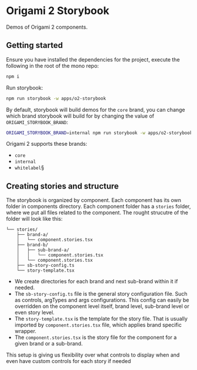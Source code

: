 # Origami 2 Storybook

Demos of Origami 2 components.

## Getting started

Ensure you have installed the dependencies for the project, execute the following in the root of the mono repo:

```bash
npm i
```

Run storybook:

```bash
npm run storybook -w apps/o2-storybook
```

By default, storybook will build demos for the `core` brand, you can change which brand storybook will build for by changing the value of `ORIGAMI_STORYBOOK_BRAND`:

```bash
ORIGAMI_STORYBOOK_BRAND=internal npm run storybook -w apps/o2-storybook
```

Origami 2 supports these brands:
* `core`
* `internal`
* `whitelabel`§

## Creating stories and structure

The storybook is organized by component. Each component has its own folder in components directory. Each component folder has a `stories` folder, where we put all files related to the component. The rought strucutre of the folder will look like this:

```.
└── stories/
    ├── brand-a/
    │   └── component.stories.tsx
    ├── brand-b/
    │   ├── sub-brand-a/
    │   │   └── component.stories.tsx
    │   └── component.stories.tsx
    ├── sb-story-config.ts
    └── story-template.tsx
```

- We create directories for each brand and next sub-brand within it if needed.
- The `sb-story-config.ts` file is the general story configuration file. Such as controls, argTypes and args configurations. This config can easily be overridden on the component level itself, brand level, sub-brand level or even story level.
- The `story-template.tsx` is the template for the story file. That is usually imported by `component.stories.tsx` file, which applies brand specific wrapper.
- The `component.stories.tsx` is the story file for the component for a given brand or a sub-brand.

This setup is giving us flexibility over what controls to display when and even have custom controls for each story if needed
